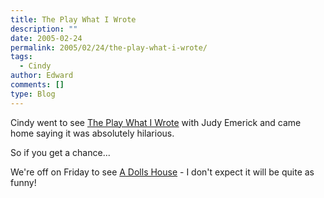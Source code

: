 ```yaml
---
title: The Play What I Wrote
description: ""
date: 2005-02-24
permalink: 2005/02/24/the-play-what-i-wrote/
tags:
  - Cindy
author: Edward
comments: []
type: Blog
---
```


Cindy went to see [The Play What I Wrote][1] with Judy Emerick and came
home saying it was absolutely hilarious.

So if you get a chance...

We\'re off on Friday to see [A Dolls House][2] - I don\'t expect it will
be quite as funny!



[1]: https://www.theplaywhatiwrote.com/
[2]: https://www.wyplayhouse.com/events/event_details.asp?event_ID=437
